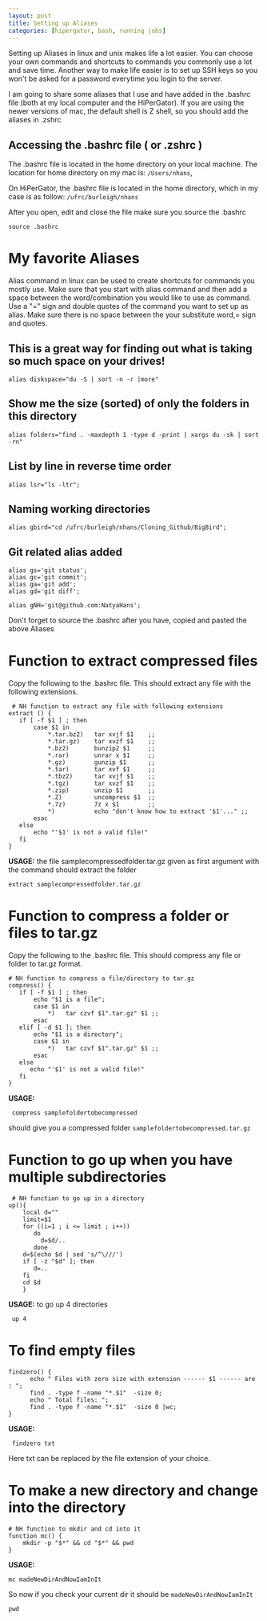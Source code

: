 ```yaml
---
layout: post
title: Setting up Aliases
categories: [hipergator, bash, running jobs]
---
```


Setting up Aliases in linux and unix makes life a lot easier. You can choose your own commands and shortcuts to commands you commonly use a lot and save time.
Another way to make life easier is to set up SSH keys so you won't be asked for a password everytime you login to the server.

I am going to share some aliases that I use and have added in the .bashrc file (both at my local computer and the HiPerGator). If you are using the newer versions of mac, the default shell is Z shell, so you should add the aliases in .zshrc


Accessing the .bashrc file ( or .zshrc ) 
------
The .bashrc file is located in the home directory on your local machine. The location for home directory on my mac is:
`/Users/nhans`, 

On HiPerGator, the .bashrc file is located  in the home directory, which in my case is as follow: 
`/ufrc/burleigh/nhans`


After you open, edit and close the file make sure you source the .bashrc

    source .bashrc


# My favorite Aliases
Alias command in linux can be used to create shortcuts for commands you mostly use. Make sure that you start with alias command and then add a space between the word/combination you would like to use as command. Use a "=" sign and double quotes of the command you want to set up as alias.
Make sure there is no space between the your substitute word,= sign and quotes. 


This is a great way for finding out what is taking so much space on your drives!
------

    alias diskspace="du -S | sort -n -r |more"
    

Show me the size (sorted) of only the folders in this directory
------

    alias folders="find . -maxdepth 1 -type d -print | xargs du -sk | sort -rn"


List by line in reverse time order
------

    alias lsr="ls -ltr";


Naming working directories
------

    alias gbird="cd /ufrc/burleigh/nhans/Cloning_Github/BigBird";
    

Git related alias added
------

    alias gs='git status';
    alias gc='git commit';
    alias ga='git add';
    alias gd='git diff';

    alias gNH='git@github.com:NatyaHans';
    

Don't forget to source the .bashrc after you have, copied and pasted the above Aliases


# Function to extract compressed files

Copy the following to the .bashrc file. This should extract any file  with the following extensions.

     # NH function to extract any file with following extensions
    extract () {
       if [ -f $1 ] ; then
           case $1 in
               *.tar.bz2)   tar xvjf $1    ;;
               *.tar.gz)    tar xvzf $1    ;;
               *.bz2)       bunzip2 $1     ;;
               *.rar)       unrar x $1     ;;
               *.gz)        gunzip $1      ;;
               *.tar)       tar xvf $1     ;;
               *.tbz2)      tar xvjf $1    ;;
               *.tgz)       tar xvzf $1    ;;
               *.zip)       unzip $1       ;;
               *.Z)         uncompress $1  ;;
               *.7z)        7z x $1        ;;
               *)           echo "don't know how to extract '$1'..." ;;
           esac
       else
           echo "'$1' is not a valid file!"
       fi
    }

**USAGE:** the file samplecompressedfolder.tar.gz given as first argument with the command should extract the folder

    extract samplecompressedfolder.tar.gz


# Function to compress a folder or files to tar.gz 

Copy the following to the .bashrc file. This should compress any file or folder to tar.gz format.


    # NH function to compress a file/directory to tar.gz
    compress() {
       if [ -f $1 ] ; then
           echo "$1 is a file";
           case $1 in
               *)   tar czvf $1".tar.gz" $1 ;;
           esac
       elif [ -d $1 ]; then
           echo "$1 is a directory";
           case $1 in
               *)   tar czvf $1".tar.gz" $1 ;;
           esac
       else
          echo "'$1' is not a valid file!"
       fi
    }


**USAGE:**

     compress samplefoldertobecompressed
     
should give you a compressed folder `samplefoldertobecompressed.tar.gz`


# Function to go up when you have multiple subdirectories


     # NH function to go up in a directory 
    up(){
        local d=""
        limit=$1
        for ((i=1 ; i <= limit ; i++))
           do
             d=$d/..
           done
        d=$(echo $d | sed 's/^\///')
        if [ -z "$d" ]; then
           d=..
        fi
        cd $d
        }
        
**USAGE:** to go up 4 directories 

     up 4 


# To find empty files 


    findzero() {
          echo " Files with zero size with extension ------ $1 ------ are : ";
          find . -type f -name "*.$1"  -size 0;
          echo " Total files: ";
          find . -type f -name "*.$1"  -size 0 |wc;
    }

**USAGE:**
     
     findzero txt
     
Here txt can be replaced by the file extension of your choice.     
 
     
# To make a new directory and change into the directory  


    # NH function to mkdir and cd into it
    function mc() {
        mkdir -p "$*" && cd "$*" && pwd
    }

**USAGE:**

    mc madeNewDirAndNowIamInIt
 
 So now if you check your current dir it should be `madeNewDirAndNowIamInIt`
    
    pwd

 
